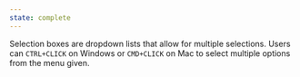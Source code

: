 ```yaml
---
state: complete
---
```


Selection boxes are dropdown lists that allow for multiple selections. Users can `CTRL+CLICK` on Windows or `CMD+CLICK` on Mac to select multiple options from the menu given.